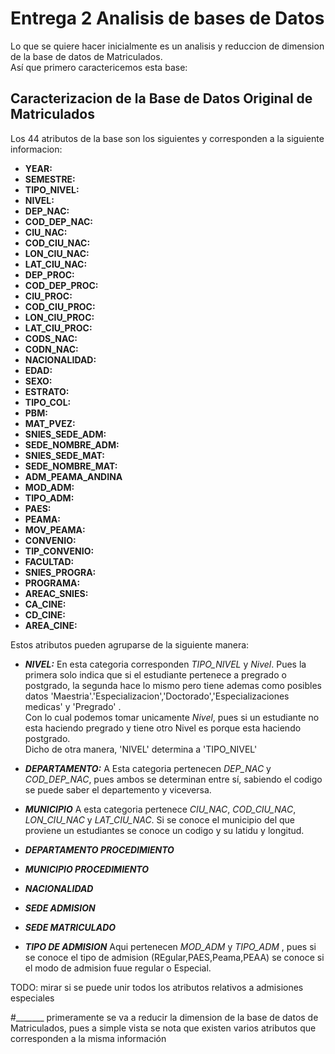 # Entrega 2 Analisis de bases de Datos

Lo que se quiere hacer inicialmente es un analisis y reduccion de dimension de la base de datos de Matriculados.  
Así que primero caractericemos esta base:  

## Caracterizacion de la Base de Datos Original de Matriculados

Los 44 atributos de la base son los siguientes y corresponden a la siguiente informacion:

+ **YEAR:**  
+ **SEMESTRE:**  
+ **TIPO_NIVEL:**          
+ **NIVEL:**  
+ **DEP_NAC:**  
+ **COD_DEP_NAC:**  
+ **CIU_NAC:**  
+ **COD_CIU_NAC:**  
+ **LON_CIU_NAC:**  
+ **LAT_CIU_NAC:**  
+ **DEP_PROC:**  
+ **COD_DEP_PROC:**  
+ **CIU_PROC:**  
+ **COD_CIU_PROC:**  
+ **LON_CIU_PROC:**  
+ **LAT_CIU_PROC:**  
+ **CODS_NAC:**  
+ **CODN_NAC:**  
+ **NACIONALIDAD:**  
+ **EDAD:**  
+ **SEXO:**  
+ **ESTRATO:**  
+ **TIPO_COL:**  
+ **PBM:**  
+ **MAT_PVEZ:**  
+ **SNIES_SEDE_ADM:**  
+ **SEDE_NOMBRE_ADM:**  
+ **SNIES_SEDE_MAT:**  
+ **SEDE_NOMBRE_MAT:**  
+ **ADM_PEAMA_ANDINA**  
+ **MOD_ADM:**  
+ **TIPO_ADM:**  
+ **PAES:**  
+ **PEAMA:**  
+ **MOV_PEAMA:**  
+ **CONVENIO:**  
+ **TIP_CONVENIO:**  
+ **FACULTAD:**  
+ **SNIES_PROGRA:**  
+ **PROGRAMA:**  
+ **AREAC_SNIES:**  
+ **CA_CINE:**  
+ **CD_CINE:**  
+ **AREA_CINE:**  

Estos atributos pueden agruparse de la siguiente manera:  

+ ***NIVEL:*** En esta categoria corresponden *TIPO_NIVEL* y *Nivel*. Pues la primera solo indica que si el estudiante pertenece a pregrado o postgrado,
  la segunda hace lo mismo pero tiene ademas como posibles datos 'Maestria'.'Especializacion','Doctorado','Especializaciones medicas' y 'Pregrado' .  
  Con lo cual podemos tomar unicamente *Nivel*, pues si un estudiante no esta haciendo pregrado y tiene otro Nivel es porque esta haciendo postgrado.  
  Dicho de otra manera, 'NIVEL' determina a 'TIPO_NIVEL'

+ ***DEPARTAMENTO:*** A Esta categoria pertenecen *DEP_NAC* y *COD_DEP_NAC*, pues ambos se determinan entre sí, sabiendo el codigo se puede saber el departemento y viceversa.  

+ ***MUNICIPIO*** A esta categoria pertenece *CIU_NAC*, *COD_CIU_NAC*, *LON_CIU_NAC* y *LAT_CIU_NAC*. Si se conoce el municipio del que proviene un estudiantes se conoce un codigo y su latidu y longitud.  

+ ***DEPARTAMENTO PROCEDIMIENTO***  

+ ***MUNICIPIO PROCEDIMIENTO***  

+ ***NACIONALIDAD***  

+ ***SEDE ADMISION***  

+ ***SEDE MATRICULADO***  

+ ***TIPO DE ADMISION*** Aqui pertenecen *MOD_ADM* y *TIPO_ADM* , pues si se conoce el tipo de admision (REgular,PAES,Peama,PEAA) se conoce si el modo de admision fuue regular o Especial.  

TODO: mirar si se puede unir todos los atributos relativos a admisiones especiales



#_______
primeramente se va a reducir la dimension de la base de datos de Matriculados, pues a simple vista 
se nota que existen varios atributos que corresponden a la misma información  
